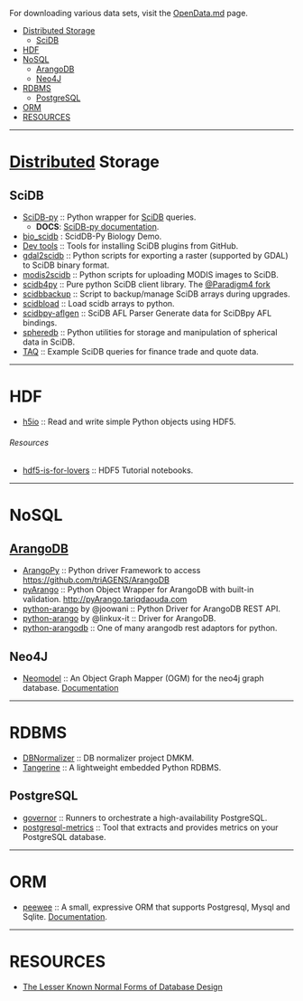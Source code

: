 For downloading various data sets, visit the [OpenData.md](https://github.com/svaksha/pythonidae/blob/master/OpenData.md) page.

+ [Distributed Storage](#distributed-storage)
   + [SciDB](#scidb)
+ [HDF](#hdf)
+ [NoSQL](#nosql)
   + [ArangoDB](#arangodb)
   + [Neo4J](#neo4j)
+ [RDBMS](#rdbms)
   + [PostgreSQL](#postgresql)
+ [ORM](#orm)
+ [RESOURCES](#resources)

----

# [Distributed](https://en.wikipedia.org/wiki/Category:Distributed_data_stores) Storage

## SciDB
+ [SciDB-py](https://github.com/Paradigm4/SciDB-py) :: Python wrapper for [SciDB](http://scidb.org) queries.
   * __DOCS__: [SciDB-py documentation](http://scidb-py.readthedocs.org/).
+ [bio_scidb](https://github.com/ChrisBeaumont/bio_scidb) : ScidDB-Py Biology Demo.
+ [Dev tools](https://github.com/Paradigm4/dev_tools) :: Tools for installing SciDB plugins from GitHub. 
+ [gdal2scidb](https://github.com/albhasan/gdal2scidb) :: Python scripts for exporting a raster (supported by GDAL) to SciDB binary format.
+ [modis2scidb](https://github.com/albhasan/modis2scidb) ::  Python scripts for uploading MODIS images to SciDB.
+ [scidb4py](https://github.com/artyom-smirnov/scidb4py) :: Pure python SciDB client library. The [@Paradigm4 fork](https://github.com/Paradigm4/scidb4py)
+ [scidbbackup](https://github.com/nicksteiner/scidbbackup) :: Script to backup/manage SciDB arrays during upgrades.
+ [scidbload](https://github.com/nicksteiner/scidbload) :: Load scidb arrays to python.
+ [scidbpy-aflgen](https://github.com/ChrisBeaumont/scidbpy-aflgen) :: SciDB AFL Parser Generate data for SciDBpy AFL bindings.
+ [spheredb](https://github.com/jakevdp/spheredb) :: Python utilities for storage and manipulation of spherical data in SciDB.
+ [TAQ](https://github.com/Paradigm4/TAQ) :: Example SciDB queries for finance trade and quote data.

----

# HDF
+ [h5io](https://github.com/h5io/h5io) :: Read and write simple Python objects using HDF5.

###### Resources
+ [hdf5-is-for-lovers](https://github.com/scopatz/hdf5-is-for-lovers) :: HDF5 Tutorial notebooks.

----

# NoSQL

## [ArangoDB](http://www.arangodb.org/)
+ [ArangoPy](https://github.com/saeschdivara/ArangoPy) :: Python driver Framework to access https://github.com/triAGENS/ArangoDB
+ [pyArango](https://github.com/tariqdaouda/pyArango) :: Python Object Wrapper for ArangoDB with built-in validation. http://pyArango.tariqdaouda.com
+ [python-arango](https://github.com/joowani/python-arango) by @joowani :: Python Driver for ArangoDB REST API.
+ [python-arango](https://github.com/linkux-it/python-arango) by @linkux-it :: Driver for ArangoDB.
+ [python-arangodb](https://github.com/diefans/python-arangodb) :: One of many arangodb rest adaptors for python.

## Neo4J 
+ [Neomodel](https://github.com/robinedwards/neomodel) :: An Object Graph Mapper (OGM) for the neo4j graph database. [Documentation](http://neomodel.rtfd.org)

----

# RDBMS
+ [DBNormalizer](https://github.com/humbertog/DBNormalizer) :: DB normalizer project DMKM. 
+ [Tangerine](https://github.com/jmschrei/tangerine) :: A lightweight embedded Python RDBMS. 

## PostgreSQL
+ [governor](https://github.com/compose/governor) :: Runners to orchestrate a high-availability PostgreSQL. 
+ [postgresql-metrics](https://github.com/spotify/postgresql-metrics) :: Tool that extracts and provides metrics on your PostgreSQL database.

----

# ORM
+ [peewee](https://github.com/coleifer/peewee) :: A small, expressive ORM that supports Postgresql, Mysql and Sqlite. [Documentation](http://docs.peewee-orm.com/).

----

# RESOURCES
+ [The Lesser Known Normal Forms of Database Design](http://www.johnmyleswhite.com/notebook/2014/09/10/the-lesser-known-normal-forms/)
